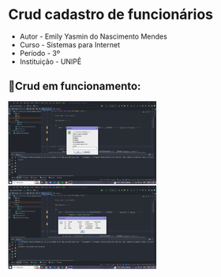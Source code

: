 # Crud cadastro de funcionários 

- Autor - Emily Yasmin do Nascimento Mendes
- Curso - Sistemas para Internet
- Período - 3º
- Instituição - UNIPÊ

## :pushpin:Crud em funcionamento:
<img src="./img/Inicial.png" width="300" title="JavaScript"/> &nbsp;
<img src="./img/SelTodos.png" width="300" title="JavaScript"/> &nbsp;
